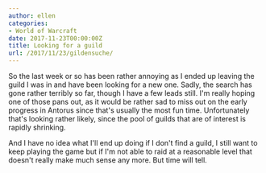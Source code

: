 ```yaml
---
author: ellen
categories:
- World of Warcraft
date: 2017-11-23T00:00:00Z
title: Looking for a guild
url: /2017/11/23/gildensuche/
---
```


So the last week or so has been rather annoying as I ended up leaving the guild I was in and have been looking for a new one. Sadly, the search has gone rather terribly so far, though I have a few leads still. I'm really hoping one of those pans out, as it would be rather sad to miss out on the early progress in Antorus since that's usually the most fun time. Unfortunately that's looking rather likely, since the pool of guilds that are of interest is rapidly shrinking.

And I have no idea what I'll end up doing if I don't find a guild, I still want to keep playing the game but if I'm not able to raid at a reasonable level that doesn't really make much sense any more. But time will tell.
